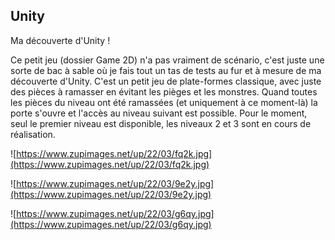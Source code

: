 
Unity
---

Ma découverte d'Unity !

Ce petit jeu (dossier Game 2D) n'a pas vraiment de scénario, c'est juste une sorte de bac à sable où je fais tout un tas de tests au fur et à mesure de ma découverte d'Unity. C'est un petit jeu de plate-formes classique, avec juste des pièces à ramasser en évitant les pièges et les monstres. Quand toutes les pièces du niveau ont été ramassées (et uniquement à ce moment-là) la porte s'ouvre et l'accès au niveau suivant est possible. Pour le moment, seul le premier niveau est disponible, les niveaux 2 et 3 sont en cours de réalisation.

![https://www.zupimages.net/up/22/03/fq2k.jpg](https://www.zupimages.net/up/22/03/fq2k.jpg)

![https://www.zupimages.net/up/22/03/9e2y.jpg](https://www.zupimages.net/up/22/03/9e2y.jpg)

![https://www.zupimages.net/up/22/03/g6qy.jpg](https://www.zupimages.net/up/22/03/g6qy.jpg)